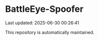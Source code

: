 # BattleEye-Spoofer

Last updated: 2025-06-30 00:26:41

This repository is automatically maintained.
